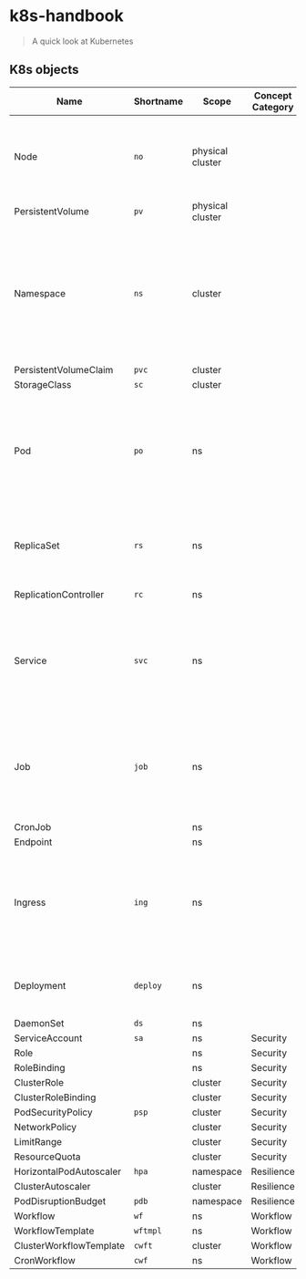 # k8s-handbook
> A quick look at Kubernetes

## K8s objects

| Name | Shortname | Scope | Concept Category | Explain |
| --- | --- | --- | --- | --- |
| Node | `no` | physical cluster | | A node may be a virtual or physical machine, depending on the cluster. |
| PersistentVolume | `pv` | physical cluster | | - |
| Namespace | `ns` | cluster |  | A namespace virtual clusters that backed by the same physical cluster (`-n` same with `--namespace` in command arguments) |
| PersistentVolumeClaim | `pvc` | cluster | | - |
| StorageClass | `sc` | cluster | | - |
| Pod | `po` | ns | | The smallest and simplest unit in the Kubernetes object model that you create or deploy. |
| ReplicaSet | `rs` | ns | | Maintain a stable set of replica Pods running at any given time. |
| ReplicationController | `rc` | ns | | may deprecated |
| Service | `svc` | ns | | An abstract way to expose an application running on a set of Pods as a network service. |
| Job | `job` | ns | | Creates one or more Pods and ensures that a specified number of them successfully terminate. |
| CronJob | | ns | | |
| Endpoint | | ns | | |
| Ingress | `ing` | ns | | Ingress may provide load balancing, SSL termination and name-based virtual hosting. |
| Deployment | `deploy` | ns | | Provides declarative updates for Pods and ReplicaSets. |
| DaemonSet | `ds` | ns | | |
| ServiceAccount | `sa` | ns | Security | |
| Role | | ns | Security | |
| RoleBinding | | ns | Security | |
| ClusterRole | | cluster | Security | |
| ClusterRoleBinding | | cluster | Security | |
| PodSecurityPolicy | `psp` | cluster | Security | |
| NetworkPolicy | | cluster | Security | |
| LimitRange | | cluster | Security | |
| ResourceQuota | | cluster | Security | |
| HorizontalPodAutoscaler | `hpa` | namespace | Resilience | |
| ClusterAutoscaler | | cluster | Resilience | |
| PodDisruptionBudget | `pdb` | namespace | Resilience | |
| Workflow | `wf` | ns | Workflow | |
| WorkflowTemplate | `wftmpl` | ns | Workflow | |
| ClusterWorkflowTemplate | `cwft` | cluster | Workflow | |
| CronWorkflow | `cwf` | ns | Workflow | |
